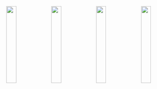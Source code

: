 <img src="https://github.com/user-attachments/assets/298ea787-4421-46be-b18d-375810ee1e9d" width="23%" height="23%">
<img src="https://github.com/user-attachments/assets/313051c6-d869-437a-a952-9dec8133951a" width="23%" height="23%">
<img src="https://github.com/user-attachments/assets/cd478f41-761b-4790-80f7-e91fd9ef87e5" width="23%" height="23%">
<img src="https://github.com/user-attachments/assets/30adb8f9-7c41-40b1-86e2-ee9c90e637b7" width="23%" height="23%">
